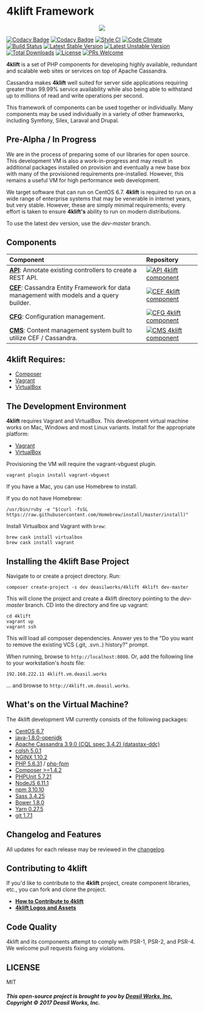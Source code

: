 
4klift Framework
===========================

<p align="center"><a href="https://github.com/deasilworks/4klift" target="_blank">
    <img src="https://raw.githubusercontent.com/deasilworks/4klift/master/assets/4KLIFT_Logo.png">
</a></p>

[![Codacy Badge](https://api.codacy.com/project/badge/Grade/682ff1742473405d88d14aa949debdc0)](https://www.codacy.com/app/cjimti/4klift?utm_source=github.com&utm_medium=referral&utm_content=deasilworks/4klift&utm_campaign=badger)
[![Codacy Badge](https://api.codacy.com/project/badge/Coverage/682ff1742473405d88d14aa949debdc0)](https://www.codacy.com/app/cjimti/4klift?utm_source=github.com&utm_medium=referral&utm_content=deasilworks/4klift&utm_campaign=Badge_Coverage)
[![Style CI](https://styleci.io/repos/96856089/shield?branch=master)](https://styleci.io/repos/96856089)
[![Code Climate](http://img.shields.io/codeclimate/github/deasilworks/4klift.svg)](https://codeclimate.com/github/deasilworks/4klift)
[![Build Status](https://travis-ci.org/deasilworks/4klift.svg?branch=dev)](https://travis-ci.org/deasilworks/4klift)
[![Latest Stable Version](https://poser.pugx.org/deasilworks/4klift/v/stable)](https://packagist.org/packages/deasilworks/4klift)
[![Latest Unstable Version](https://poser.pugx.org/deasilworks/4klift/v/unstable)](https://packagist.org/packages/deasilworks/4klift)
[![Total Downloads](https://poser.pugx.org/deasilworks/4klift/downloads)](https://packagist.org/packages/deasilworks/4klift)
[![License](https://poser.pugx.org/deasilworks/4klift/license)](https://packagist.org/packages/deasilworks/4klift)
[![PRs Welcome](https://img.shields.io/badge/PRs-welcome-brightgreen.svg?style=flat-square)](http://makeapullrequest.com)


**4klift** is a set of PHP components for developing highly available, redundant and scalable web sites or services on top of Apache Cassandra.

Cassandra makes **4klift** well suited for server side applications requiring greater than 99.99% service availability while also being able to withstand up to millions of read and write operations per second.

This framework of components can be used together or individually. Many components may be used individually in a variety of other frameworks, including Symfony, Silex, Laraval and Drupal.

## Pre-Alpha / In Progress

We are in the process of preparing some of our libraries for open source. This development VM is also a work-in-progress and may result in additional packages installed on provision and eventually a new base box with many of the provisioned requirements pre-installed. However, this remains a useful VM for high performance web development.

We target software that can run on CentOS 6.7. **4klift** is required to run on a wide range of enterprise systems that may be venerable in internet years, but very stable. However, these are simply minimal requirements; every effort is taken to ensure **4klift's** ability to run on modern distributions.

To use the latest dev version, use the *dev-master* branch.

## Components

| Component | Repository |
| :--- | :--- |
| **[API][api-url]**: Annotate existing controllers to create a REST API.                             | [![API 4klift component][api-thumb]][api-url] |
| **[CEF][cef-url]**: Cassandra Entity Framework for data management with models and a query builder. | [![CEF 4klift component][cef-thumb]][cef-url] |
| **[CFG][cfg-url]**: Configuration management.                                                       | [![CFG 4klift component][cfg-thumb]][cfg-url] | 
| **[CMS][cms-url]**: Content management system built to utilize CEF / Cassandra.                     | [![CMS 4klift component][cms-thumb]][cms-url] |

## 4klift Requires:

  - [Composer](https://getcomposer.org/ "Composer")
  - [Vagrant](https://www.vagrantup.com/ "Vagrant")
  - [VirtualBox](https://www.virtualbox.org/ "VirtualBox")

## The Development Environment

**4klift** requires Vagrant and VirtualBox. This development virtual machine works on Mac, Windows and most Linux variants. Install for the appropriate platform:

  - [Vagrant](https://www.vagrantup.com/downloads.html "Download Vagrant")
  - [VirtualBox](https://www.virtualbox.org/wiki/Downloads "Download VirtualBox")

Provisioning the VM will require the vagrant-vbguest plugin.
   
    vagrant plugin install vagrant-vbguest

If you have a Mac, you can use Homebrew to install.

If you do not have Homebrew:

    /usr/bin/ruby -e "$(curl -fsSL https://raw.githubusercontent.com/Homebrew/install/master/install)"

Install Virtualbox and Vagrant with `brew`:

    brew cask install virtualbox
    brew cask install vagrant

## Installing the 4klift Base Project

Navigate to or create a project directory. Run:
    
    composer create-project -s dev deasilworks/4klift 4klift dev-master

This will clone the project and create a 4klift directory pointing to the *dev-master* branch. CD into the directory and fire up vagrant:

    cd 4klift
    vagrant up
    vagrant ssh

This will load all composer dependencies. Answer yes to the "Do you want to remove the existing VCS (.git, .svn..) history?" prompt.

When running, browse to `http://localhost:8080`.
Or, add the following line to your workstation's *hosts* file:

    192.168.222.11 4klift.vm.deasil.works

... and browse to `http://4klift.vm.deasil.works`.

## What's on the Virtual Machine?

The 4klift development VM currently consists of the following packages:

  - [CentOS 6.7](https://www.centos.org/)
  - [java-1.8.0-openjdk](http://openjdk.java.net/)
  - [Apache Cassandra 3.9.0 (CQL spec 3.4.2) (datastax-ddc)](https://academy.datastax.com/planet-cassandra/cassandra)
  - [cqlsh 5.0.1](http://docs.datastax.com/en/cql/3.3/cql/cql_reference/cqlsh.html)
  - [NGINX 1.10.2](https://nginx.org/en/)
  - [PHP 5.6.31](http://php.net/) / [php-fpm](https://php-fpm.org/)
  - [Composer >=1.4.2](https://getcomposer.org/)
  - [PHPUnit 5.7.21](https://phpunit.de/)
  - [NodeJS 6.11.1](https://nodejs.org/en/)
  - [npm 3.10.10](https://www.npmjs.com/)
  - [Sass 3.4.25](http://sass-lang.com/)
  - [Bower 1.8.0](https://bower.io/)
  - [Yarn 0.27.5](https://yarnpkg.com/en/)
  - [git 1.7.1](https://git-scm.com/)

## Changelog and Features

All updates for each release may be reviewed in the [changelog](CHANGELOG.md "4klift Changelog").

## Contributing to 4klift

If you'd like to contribute to the **4klift** project, create component libraries, etc., you can fork and clone the project.

- **[How to Contribute to 4klift](docs/CONTRIBUTING.md "Contributing to 4klift")**
- **[4klift Logos and Assets](assets/README.md "4klift Logos and Assets")**

## Code Quality

4klift and its components attempt to comply with PSR-1, PSR-2, and PSR-4. We welcome pull requests fixing any violations.

## LICENSE

MIT

##### This open-source project is brought to you by [Deasil Works, Inc.](http://deasil.works/) Copyright &copy; 2017 Deasil Works, Inc.

[api-url]: http://github.com/deasilworks/api    
[api-thumb]: https://raw.githubusercontent.com/deasilworks/4klift/master/assets/4KLIFT_Component_API_thumb.png 
[cef-url]: http://github.com/deasilworks/cef    
[cef-thumb]: https://raw.githubusercontent.com/deasilworks/4klift/master/assets/4KLIFT_Component_CEF_thumb.png 
[cfg-url]: http://github.com/deasilworks/cfg    
[cfg-thumb]: https://raw.githubusercontent.com/deasilworks/4klift/master/assets/4KLIFT_Component_CFG_thumb.png
[cms-url]: http://github.com/deasilworks/cms    
[cms-thumb]: https://raw.githubusercontent.com/deasilworks/4klift/master/assets/4KLIFT_Component_CMS_thumb.png 